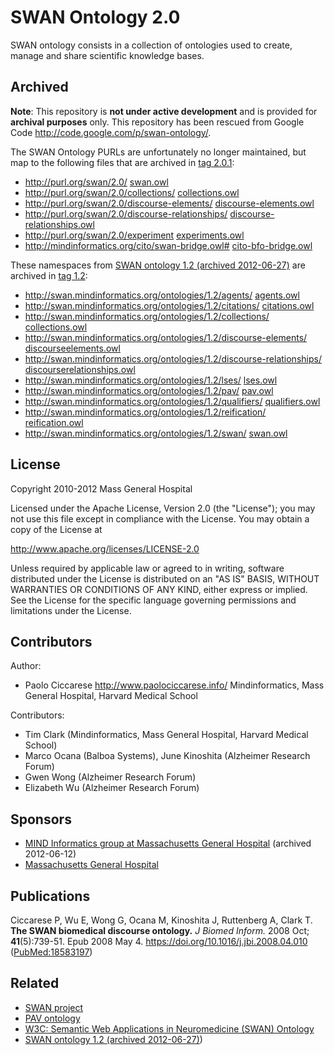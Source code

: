 # SWAN Ontology 2.0

SWAN ontology consists in a collection of ontologies used to create, manage and share scientific knowledge bases.

## Archived
**Note**: This repository is **not under active development** and is provided for **archival purposes** only. This repository has been rescued from Google Code <http://code.google.com/p/swan-ontology/>.

The SWAN Ontology PURLs are unfortunately no longer maintained, but map to the following files that are archived in [tag 2.0.1](https://github.com/pav-ontology/swan-ontology/releases/tag/2.0.1):

* <http://purl.org/swan/2.0/> [swan.owl](swan.owl)
* <http://purl.org/swan/2.0/collections/> [collections.owl](collections.owl)
* <http://purl.org/swan/2.0/discourse-elements/> [discourse-elements.owl](discourse-elements.owl)
* <http://purl.org/swan/2.0/discourse-relationships/> [discourse-relationships.owl](discourse-relationships.owl)
* <http://purl.org/swan/2.0/experiment> [experiments.owl](experiments.owl)
* <http://mindinformatics.org/cito/swan-bridge.owl#> [cito-bfo-bridge.owl](cito-bfo-bridge.owl)

These namespaces from [SWAN ontology 1.2 (archived 2012-06-27)](http://web.archive.org/web/20120627031637/http://swan.mindinformatics.org/ontology.html) are archived in [tag 1.2](https://github.com/pav-ontology/swan-ontology/releases/tag/1.2):
* <http://swan.mindinformatics.org/ontologies/1.2/agents/> [agents.owl](https://github.com/pav-ontology/swan-ontology/blob/1.2/agents.owl)
* <http://swan.mindinformatics.org/ontologies/1.2/citations/> [citations.owl](https://github.com/pav-ontology/swan-ontology/blob/1.2/citations.owl)
* <http://swan.mindinformatics.org/ontologies/1.2/collections/> [collections.owl](https://github.com/pav-ontology/swan-ontology/blob/1.2/collections.owl)
* <http://swan.mindinformatics.org/ontologies/1.2/discourse-elements/> [discourseelements.owl](https://github.com/pav-ontology/swan-ontology/blob/1.2/discourseelements.owl)
* <http://swan.mindinformatics.org/ontologies/1.2/discourse-relationships/> [discourserelationships.owl](https://github.com/pav-ontology/swan-ontology/blob/1.2/discourserelationships.owl)
* <http://swan.mindinformatics.org/ontologies/1.2/lses/> [lses.owl](https://github.com/pav-ontology/swan-ontology/blob/1.2/lses.owl)
* <http://swan.mindinformatics.org/ontologies/1.2/pav/> [pav.owl](https://github.com/pav-ontology/swan-ontology/blob/1.2/pav.owl)
* <http://swan.mindinformatics.org/ontologies/1.2/qualifiers/> [qualifiers.owl](https://github.com/pav-ontology/swan-ontology/blob/1.2/qualifiers.owl)
* <http://swan.mindinformatics.org/ontologies/1.2/reification/> [reification.owl](https://github.com/pav-ontology/swan-ontology/blob/1.2/reification.owl)
* <http://swan.mindinformatics.org/ontologies/1.2/swan/> [swan.owl](https://github.com/pav-ontology/swan-ontology/blob/1.2/swan.owl)


## License

Copyright 2010-2012 Mass General Hospital

Licensed under the Apache License, Version 2.0 (the "License");
you may not use this file except in compliance with the License.
You may obtain a copy of the License at

<http://www.apache.org/licenses/LICENSE-2.0>

Unless required by applicable law or agreed to in writing, software
distributed under the License is distributed on an "AS IS" BASIS,
WITHOUT WARRANTIES OR CONDITIONS OF ANY KIND, either express or implied.
See the License for the specific language governing permissions and
limitations under the License.

## Contributors

Author:
* Paolo Ciccarese <http://www.paolociccarese.info/>
  Mindinformatics, Mass General Hospital, Harvard Medical School

Contributors:
* Tim Clark (Mindinformatics, Mass General Hospital, Harvard Medical School)
* Marco Ocana (Balboa Systems), June Kinoshita (Alzheimer Research Forum)
* Gwen Wong (Alzheimer Research Forum) 
* Elizabeth Wu (Alzheimer Research Forum)

## Sponsors

* [MIND Informatics group at Massachusetts General Hospital](http://web.archive.org/web/20120206073946/http://mindinformatics.org/) (archived 2012-06-12)
* [Massachusetts General Hospital](https://www.massgeneral.org/)

## Publications

Ciccarese P, Wu E, Wong G, Ocana M, Kinoshita J, Ruttenberg A, Clark T.  
**The SWAN biomedical discourse ontology.**
_J Biomed Inform._ 2008 Oct; **41**(5):739-51. Epub 2008 May 4. 
<https://doi.org/10.1016/j.jbi.2008.04.010> ([PubMed:18583197](http://www.ncbi.nlm.nih.gov/pubmed/18583197))


## Related

* [SWAN project](http://www.hcklab.org/swan-project.html)
* [PAV ontology](http://purl.org/pav/html)
* [W3C: Semantic Web Applications in Neuromedicine (SWAN) Ontology](http://www.w3.org/TR/hcls-swan/)
* [SWAN ontology 1.2 (archived 2012-06-27)](http://web.archive.org/web/20120627031637/http://swan.mindinformatics.org/ontology.html))

